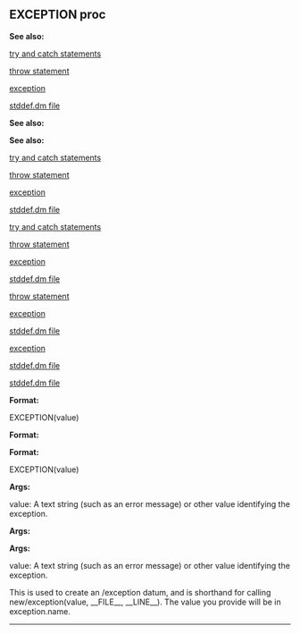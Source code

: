 

 EXCEPTION proc
----------------




**See also:** 


[try and catch statements](#/proc/try) 

[throw statement](#/proc/throw) 

[exception](#/exception) 

[stddef.dm file](#/{{appendix}}/stddef%2edm) 






**See also:** 

**See also:**

[try and catch statements](#/proc/try) 

[throw statement](#/proc/throw) 

[exception](#/exception) 

[stddef.dm file](#/{{appendix}}/stddef%2edm) 




[try and catch statements](#/proc/try)

[throw statement](#/proc/throw) 

[exception](#/exception) 

[stddef.dm file](#/{{appendix}}/stddef%2edm) 



[throw statement](#/proc/throw)

[exception](#/exception) 

[stddef.dm file](#/{{appendix}}/stddef%2edm) 


[exception](#/exception)

[stddef.dm file](#/{{appendix}}/stddef%2edm) 

[stddef.dm file](#/{{appendix}}/stddef%2edm)


**Format:** 


 EXCEPTION(value)
 


**Format:** 

**Format:**

 EXCEPTION(value)



**Args:** 


 value: A text string (such as an error message) or other value
identifying the exception.
 


**Args:** 

**Args:**

 value: A text string (such as an error message) or other value
identifying the exception.


 This is used to create an /exception datum, and is shorthand for calling
new/exception(value, \_\_FILE\_\_, \_\_LINE\_\_). The value you provide will be in
exception.name.





---


